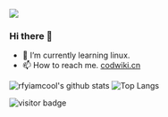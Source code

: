 ![](https://github.com/rfyiamcool/rfyiamcool/blob/master/header.png)
### Hi there 👋

<!--
**MilkyMoon/MilkyMoon** is a ✨ _special_ ✨ repository because its `README.md` (this file) appears on your GitHub profile.

Here are some ideas to get you started:

- 🔭 I’m currently working on ...
- 🌱 I’m currently learning ...
- 👯 I’m looking to collaborate on ...
- 🤔 I’m looking for help with ...
- 💬 Ask me about ...
- 📫 How to reach me. [codwiki.cn](https://codwiki.cn)
- 😄 Pronouns: ...
- ⚡ Fun fact: ...
-->

- 🌱 I’m currently learning linux.
- 📫 How to reach me. [codwiki.cn](https://codwiki.cn)

![rfyiamcool's github stats](https://github-readme-stats.vercel.app/api?username=MilkyMoon&show_icons=true&count_private=true&line_height=40&hide_border=true&theme=vue)
![Top Langs](https://github-readme-stats-git-masterrstaa-rickstaa.vercel.app/api/top-langs/?username=MilkyMoon&hide=html&exclude_repo=python_vim&hide_border=true&theme=vue)

<img src="https://visitor-badge.laobi.icu/badge?page_id=MilkyMoon.MilkyMoon" alt="visitor badge"/> 
